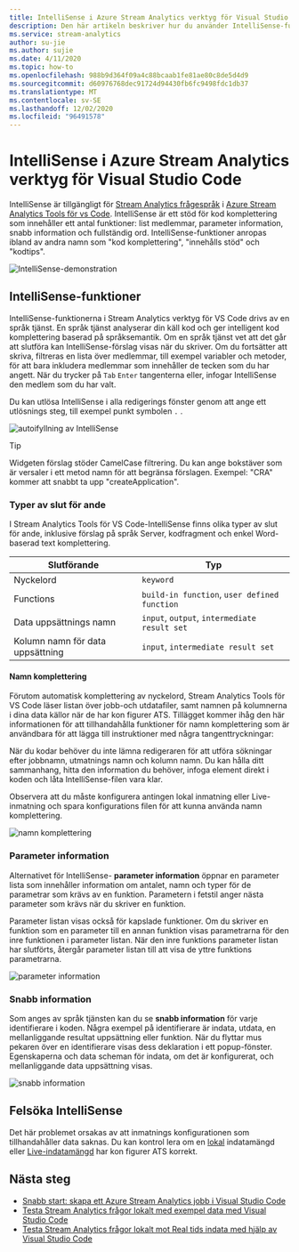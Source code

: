 ```yaml
---
title: IntelliSense i Azure Stream Analytics verktyg för Visual Studio Code
description: Den här artikeln beskriver hur du använder IntelliSense-funktioner i Azure Stream Analytics verktyg för Visual Studio Code.
ms.service: stream-analytics
author: su-jie
ms.author: sujie
ms.date: 4/11/2020
ms.topic: how-to
ms.openlocfilehash: 988b9d364f09a4c88bcaab1fe81ae80c8de5d4d9
ms.sourcegitcommit: d60976768dec91724d94430fb6fc9498fdc1db37
ms.translationtype: MT
ms.contentlocale: sv-SE
ms.lasthandoff: 12/02/2020
ms.locfileid: "96491578"
---
```

# <a name="intellisense-in-azure-stream-analytics-tools-for-visual-studio-code"></a>IntelliSense i Azure Stream Analytics verktyg för Visual Studio Code

IntelliSense är tillgängligt för [Stream Analytics frågespråk](/stream-analytics-query/stream-analytics-query-language-reference?bc=https%253a%2f%2fdocs.microsoft.com%2fazure%2fbread%2ftoc.json&toc=https%253a%2f%2fdocs.microsoft.com%2fazure%2fstream-analytics%2ftoc.json) i [Azure Stream Analytics Tools för vs Code](https://marketplace.visualstudio.com/items?itemName=ms-bigdatatools.vscode-asa&ssr=false#overview). IntelliSense är ett stöd för kod komplettering som innehåller ett antal funktioner: list medlemmar, parameter information, snabb information och fullständig ord. IntelliSense-funktioner anropas ibland av andra namn som "kod komplettering", "innehålls stöd" och "kodtips".

![IntelliSense-demonstration](./media/vs-code-intellisense/intellisense.gif)

## <a name="intellisense-features"></a>IntelliSense-funktioner

IntelliSense-funktionerna i Stream Analytics verktyg för VS Code drivs av en språk tjänst. En språk tjänst analyserar din käll kod och ger intelligent kod komplettering baserad på språksemantik. Om en språk tjänst vet att det går att slutföra kan IntelliSense-förslag visas när du skriver. Om du fortsätter att skriva, filtreras en lista över medlemmar, till exempel variabler och metoder, för att bara inkludera medlemmar som innehåller de tecken som du har angett. När du trycker på `Tab` `Enter` tangenterna eller, infogar IntelliSense den medlem som du har valt.

Du kan utlösa IntelliSense i alla redigerings fönster genom att ange ett utlösnings steg, till exempel punkt symbolen `.` .

![autoifyllning av IntelliSense](./media/vs-code-intellisense/auto-completion.gif)

> [!TIP]
> Widgeten förslag stöder CamelCase filtrering. Du kan ange bokstäver som är versaler i ett metod namn för att begränsa förslagen. Exempel: "CRA" kommer att snabbt ta upp "createApplication".

### <a name="types-of-completions"></a>Typer av slut för ande

I Stream Analytics Tools för VS Code-IntelliSense finns olika typer av slut för ande, inklusive förslag på språk Server, kodfragment och enkel Word-baserad text komplettering.

|Slutförande     |  Typ       |
| ----- | ------- |
| Nyckelord | `keyword`
| Functions | `build-in function`, `user defined function`  |
| Data uppsättnings namn| `input`, `output`, `intermediate result set`|
| Kolumn namn för data uppsättning|`input`, `intermediate result set`|

#### <a name="name-completion"></a>Namn komplettering

Förutom automatisk komplettering av nyckelord, Stream Analytics Tools för VS Code läser listan över jobb-och utdatafiler, samt namnen på kolumnerna i dina data källor när de har kon figurer ATS. Tillägget kommer ihåg den här informationen för att tillhandahålla funktioner för namn komplettering som är användbara för att lägga till instruktioner med några tangenttryckningar:

När du kodar behöver du inte lämna redigeraren för att utföra sökningar efter jobbnamn, utmatnings namn och kolumn namn. Du kan hålla ditt sammanhang, hitta den information du behöver, infoga element direkt i koden och låta IntelliSense-filen vara klar.

Observera att du måste konfigurera antingen lokal inmatning eller Live-inmatning och spara konfigurations filen för att kunna använda namn komplettering.

![namn komplettering](./media/vs-code-intellisense/name-completion.gif)

### <a name="parameter-info"></a>Parameter information

Alternativet för IntelliSense- **parameter information** öppnar en parameter lista som innehåller information om antalet, namn och typer för de parametrar som krävs av en funktion. Parametern i fetstil anger nästa parameter som krävs när du skriver en funktion.

Parameter listan visas också för kapslade funktioner. Om du skriver en funktion som en parameter till en annan funktion visas parametrarna för den inre funktionen i parameter listan. När den inre funktions parameter listan har slutförts, återgår parameter listan till att visa de yttre funktions parametrarna.

![parameter information](./media/vs-code-intellisense/parameter-info.gif)

### <a name="quick-info"></a>Snabb information

Som anges av språk tjänsten kan du se **snabb information** för varje identifierare i koden. Några exempel på identifierare är indata, utdata, en mellanliggande resultat uppsättning eller funktion. När du flyttar mus pekaren över en identifierare visas dess deklaration i ett popup-fönster. Egenskaperna och data scheman för indata, om det är konfigurerat, och mellanliggande data uppsättning visas.

![snabb information](./media/vs-code-intellisense/quick-info.gif)

## <a name="troubleshoot-intellisense"></a>Felsöka IntelliSense

Det här problemet orsakas av att inmatnings konfigurationen som tillhandahåller data saknas. Du kan kontrol lera om en [lokal](visual-studio-code-local-run.md#define-a-local-input) indatamängd eller [Live-indatamängd](visual-studio-code-local-run-live-input.md#define-a-live-stream-input) har kon figurer ATS korrekt.

## <a name="next-steps"></a>Nästa steg

* [Snabb start: skapa ett Azure Stream Analytics jobb i Visual Studio Code](quick-create-visual-studio-code.md)
* [Testa Stream Analytics frågor lokalt med exempel data med Visual Studio Code](visual-studio-code-local-run.md)
* [Testa Stream Analytics frågor lokalt mot Real tids indata med hjälp av Visual Studio Code](visual-studio-code-local-run-live-input.md)